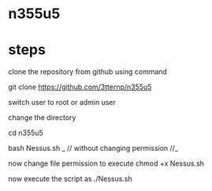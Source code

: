 # n355u5
# steps

clone the repository from github using command 

git clone https://github.com/3tternp/n355u5

switch user to root or admin user 

change the directory 

cd n355u5

bash Nessus.sh _ // without changing permission //_

now change file permission to execute 
chmod +x Nessus.sh 

now execute the script as 
./Nessus.sh 


